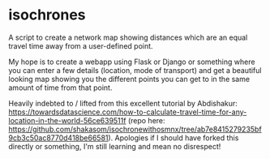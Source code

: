 # isochrones
A script to create a network map showing distances which are an equal travel time away from a user-defined point.

My hope is to create a webapp using Flask or Django or something where you can enter a few details (location, mode of transport) and get a beautiful looking map showing you the different points you can get to in the same amount of time from that point.

Heavily indebted to / lifted from this excellent tutorial by Abdishakur: https://towardsdatascience.com/how-to-calculate-travel-time-for-any-location-in-the-world-56ce639511f (repo here: https://github.com/shakasom/isochronewithosmnx/tree/ab7e8415279235bf9cb3c50ac8770d418be66581). Apologies if I should have forked this directly or something, I'm still learning and mean no disrespect!

